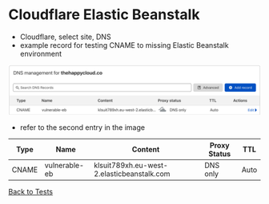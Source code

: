 # Cloudflare Elastic Beanstalk
* Cloudflare, select site, DNS
* example record for testing CNAME to missing Elastic Beanstalk environment

![Alt text](images/cloudflare-eb.png?raw=true "Example DNS record")

* refer to the second entry in the image

|Type|Name|Content|Proxy Status|TTL|
|----|----|-------|------------|---|
|CNAME|vulnerable-eb|klsuit789xh.eu-west-2.elasticbeanstalk.com|DNS only|Auto|

[Back to Tests](../tests.md)